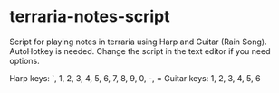 # terraria-notes-script
Script for playing notes in terraria using Harp and Guitar (Rain Song).
AutoHotkey is needed.
Change the script in the text editor if you need options.

Harp keys: `, 1, 2, 3, 4, 5, 6, 7, 8, 9, 0, -, =
Guitar keys: 1, 2, 3, 4, 5, 6